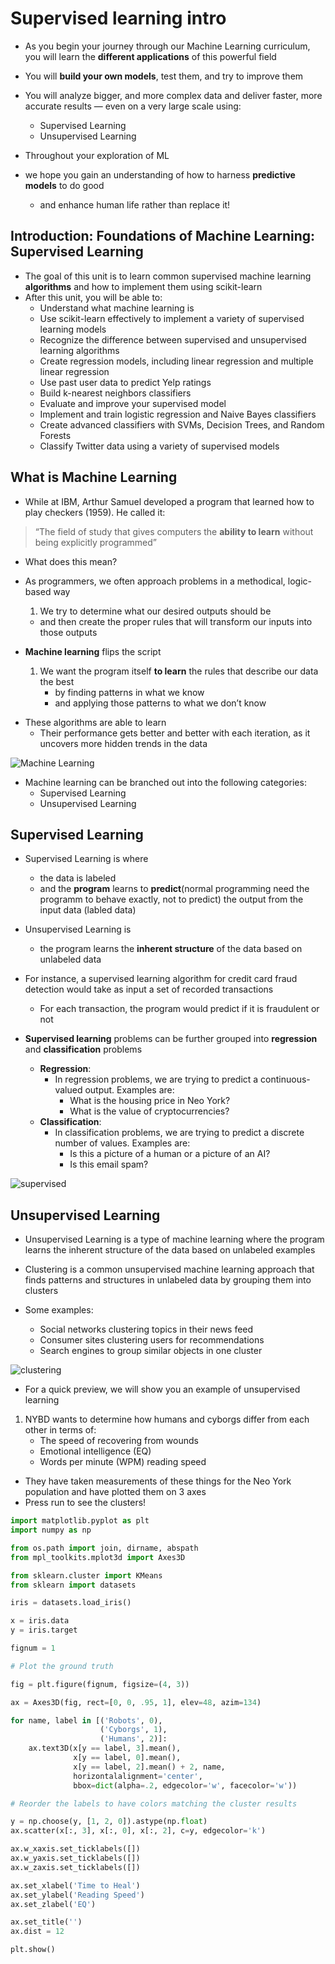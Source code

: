 # Supervised learning intro
- As you begin your journey through our Machine Learning curriculum, you will learn the __different applications__ of this powerful field
- You will __build your own models__, test them, and try to improve them
- You will analyze bigger, and more complex data and deliver faster, more accurate results — even on a very large scale using:
    - Supervised Learning
    - Unsupervised Learning

- Throughout your exploration of ML
- we hope you gain an understanding of how to harness __predictive models__ to do good
    - and enhance human life rather than replace it!
## Introduction: Foundations of Machine Learning: Supervised Learning
- The goal of this unit is to learn common supervised machine learning __algorithms__ and how to implement them using scikit-learn
- After this unit, you will be able to:
    - Understand what machine learning is
    - Use scikit-learn effectively to implement a variety of supervised learning models
    - Recognize the difference between supervised and unsupervised learning algorithms
    - Create regression models, including linear regression and multiple linear regression
    - Use past user data to predict Yelp ratings
    - Build k-nearest neighbors classifiers
    - Evaluate and improve your supervised model
    - Implement and train logistic regression and Naive Bayes classifiers
    - Create advanced classifiers with SVMs, Decision Trees, and Random Forests
    - Classify Twitter data using a variety of supervised models

## What is Machine Learning
- While at IBM, Arthur Samuel developed a program that learned how to play checkers (1959). He called it:
> “The field of study that gives computers the __ability to learn__ without being explicitly programmed”
- What does this mean?
* As programmers, we often approach problems in a methodical, logic-based way
    1. We try to determine what our desired outputs should be
    - and then create the proper rules that will transform our inputs into those outputs

* __Machine learning__ flips the script
    1. We want the program itself __to learn__ the rules that describe our data the best
        - by finding patterns in what we know
        - and applying those patterns to what we don’t know

- These algorithms are able to learn
    - Their performance gets better and better with each iteration, as it uncovers more hidden trends in the data

![Machine Learning](https://miro.medium.com/max/618/1*zWBYt9DQQEf_XxXWLA2tzQ.jpeg)

- Machine learning can be branched out into the following categories:
    - Supervised Learning
    - Unsupervised Learning
## Supervised Learning
- Supervised Learning is where
    - the data is labeled
    - and the __program__ learns to __predict__(normal programming need the programm to behave exactly, not to predict) the output from the input data (labled data)
- Unsupervised Learning is
    - the program learns the __inherent structure__ of the data based on unlabeled data

- For instance, a supervised learning algorithm for credit card fraud detection would take as input a set of recorded transactions
    - For each transaction, the program would predict if it is fraudulent or not

- __Supervised learning__ problems can be further grouped into __regression__ and __classification__ problems
    - __Regression__:
        - In regression problems, we are trying to predict a continuous-valued output. Examples are:
            - What is the housing price in Neo York?
            - What is the value of cryptocurrencies?
    - __Classification__:
        - In classification problems, we are trying to predict a discrete number of values. Examples are:
            - Is this a picture of a human or a picture of an AI?
            - Is this email spam?

![supervised](https://miro.medium.com/max/840/1*ASYpFfDh7XnreU-ygqXonw.png)

## Unsupervised Learning
- Unsupervised Learning is a type of machine learning where the program learns the inherent structure of the data based on unlabeled examples

- Clustering is a common unsupervised machine learning approach that finds patterns and structures in unlabeled data by grouping them into clusters
- Some examples:
    - Social networks clustering topics in their news feed
    - Consumer sites clustering users for recommendations
    - Search engines to group similar objects in one cluster

![clustering](https://miro.medium.com/max/840/1*lhkCOodCMZ0-SSziEDpwpA.png)

- For a quick preview, we will show you an example of unsupervised learning
1. NYBD wants to determine how humans and cyborgs differ from each other in terms of:
   - The speed of recovering from wounds
   - Emotional intelligence (EQ)
   - Words per minute (WPM) reading speed
- They have taken measurements of these things for the Neo York population and have plotted them on 3 axes
- Press run to see the clusters!
```python
import matplotlib.pyplot as plt
import numpy as np 

from os.path import join, dirname, abspath
from mpl_toolkits.mplot3d import Axes3D

from sklearn.cluster import KMeans
from sklearn import datasets

iris = datasets.load_iris()

x = iris.data
y = iris.target

fignum = 1

# Plot the ground truth

fig = plt.figure(fignum, figsize=(4, 3))

ax = Axes3D(fig, rect=[0, 0, .95, 1], elev=48, azim=134)

for name, label in [('Robots', 0),
                    ('Cyborgs', 1),
                    ('Humans', 2)]:
    ax.text3D(x[y == label, 3].mean(),
              x[y == label, 0].mean(),
              x[y == label, 2].mean() + 2, name,
              horizontalalignment='center',
              bbox=dict(alpha=.2, edgecolor='w', facecolor='w'))

# Reorder the labels to have colors matching the cluster results

y = np.choose(y, [1, 2, 0]).astype(np.float)
ax.scatter(x[:, 3], x[:, 0], x[:, 2], c=y, edgecolor='k')

ax.w_xaxis.set_ticklabels([])
ax.w_yaxis.set_ticklabels([])
ax.w_zaxis.set_ticklabels([])

ax.set_xlabel('Time to Heal')
ax.set_ylabel('Reading Speed')
ax.set_zlabel('EQ')

ax.set_title('')
ax.dist = 12

plt.show()
```
